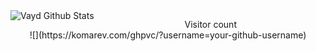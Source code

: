 <img align="left" alt="Vayd Github Stats" src="https://github-readme-stats.vercel.app/api?username=Vayd0&theme=tokyonight&show_icons=true&hide_border=false" />
<p align="center"> 
  Visitor count<br>
  ![](https://komarev.com/ghpvc/?username=your-github-username)
</p>
